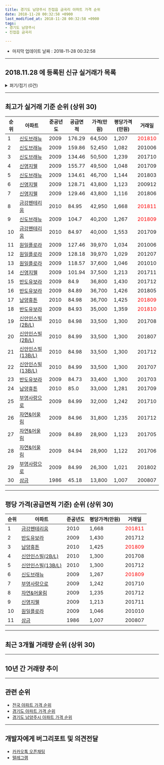 ```yaml
---
title: 경기도 남양주시 진접읍 금곡리 아파트 가격 순위
date: 2018-11-28 00:32:58 +0900
last_modified_at: 2018-11-28 00:32:58 +0900
tags:
- 경기도 남양주시
- 진접읍 금곡리

---
```


* 마지막 업데이트 날짜 : 2018-11-28 00:32:58

---

## 2018.11.28 에 등록된 신규 실거래가 목록

<details>
<summary>펴기/접기 (0건)</summary>
<div markdown="1">

|아파트|준공년도|공급면적|가격(만원)|평당가격(만원)|거래일|
|---|---|---|---|---|---|
|없음||||||


</div>
</details>

---

## 최고가 실거래 기준 순위 (상위 30)


|순위|아파트|준공년도|공급면적|가격(만원)|평당가격(만원)|거래일|
|---|---|---|---|---|---|---|
|1|[신도브래뉴](https://search.naver.com/search.naver?query=%EA%B2%BD%EA%B8%B0%EB%8F%84+%EB%82%A8%EC%96%91%EC%A3%BC%EC%8B%9C+%EC%A7%84%EC%A0%91%EC%9D%8D+%EA%B8%88%EA%B3%A1%EB%A6%AC+%EC%8B%A0%EB%8F%84%EB%B8%8C%EB%9E%98%EB%89%B4)|2009|176.29|64,500|1,207|<span style="color:red">201810</span>|
|2|[신도브래뉴](https://search.naver.com/search.naver?query=%EA%B2%BD%EA%B8%B0%EB%8F%84+%EB%82%A8%EC%96%91%EC%A3%BC%EC%8B%9C+%EC%A7%84%EC%A0%91%EC%9D%8D+%EA%B8%88%EA%B3%A1%EB%A6%AC+%EC%8B%A0%EB%8F%84%EB%B8%8C%EB%9E%98%EB%89%B4)|2009|159.86|52,450|1,082|201006|
|3|[신도브래뉴](https://search.naver.com/search.naver?query=%EA%B2%BD%EA%B8%B0%EB%8F%84+%EB%82%A8%EC%96%91%EC%A3%BC%EC%8B%9C+%EC%A7%84%EC%A0%91%EC%9D%8D+%EA%B8%88%EA%B3%A1%EB%A6%AC+%EC%8B%A0%EB%8F%84%EB%B8%8C%EB%9E%98%EB%89%B4)|2009|134.46|50,500|1,239|201710|
|4|[신영지웰](https://search.naver.com/search.naver?query=%EA%B2%BD%EA%B8%B0%EB%8F%84+%EB%82%A8%EC%96%91%EC%A3%BC%EC%8B%9C+%EC%A7%84%EC%A0%91%EC%9D%8D+%EA%B8%88%EA%B3%A1%EB%A6%AC+%EC%8B%A0%EC%98%81%EC%A7%80%EC%9B%B0)|2009|155.77|49,500|1,048|201709|
|5|[신도브래뉴](https://search.naver.com/search.naver?query=%EA%B2%BD%EA%B8%B0%EB%8F%84+%EB%82%A8%EC%96%91%EC%A3%BC%EC%8B%9C+%EC%A7%84%EC%A0%91%EC%9D%8D+%EA%B8%88%EA%B3%A1%EB%A6%AC+%EC%8B%A0%EB%8F%84%EB%B8%8C%EB%9E%98%EB%89%B4)|2009|134.61|46,700|1,144|201803|
|6|[신영지웰](https://search.naver.com/search.naver?query=%EA%B2%BD%EA%B8%B0%EB%8F%84+%EB%82%A8%EC%96%91%EC%A3%BC%EC%8B%9C+%EC%A7%84%EC%A0%91%EC%9D%8D+%EA%B8%88%EA%B3%A1%EB%A6%AC+%EC%8B%A0%EC%98%81%EC%A7%80%EC%9B%B0)|2009|128.71|43,800|1,123|200912|
|7|[신영지웰](https://search.naver.com/search.naver?query=%EA%B2%BD%EA%B8%B0%EB%8F%84+%EB%82%A8%EC%96%91%EC%A3%BC%EC%8B%9C+%EC%A7%84%EC%A0%91%EC%9D%8D+%EA%B8%88%EA%B3%A1%EB%A6%AC+%EC%8B%A0%EC%98%81%EC%A7%80%EC%9B%B0)|2009|129.46|43,800|1,116|201806|
|8|[금강펜테리움](https://search.naver.com/search.naver?query=%EA%B2%BD%EA%B8%B0%EB%8F%84+%EB%82%A8%EC%96%91%EC%A3%BC%EC%8B%9C+%EC%A7%84%EC%A0%91%EC%9D%8D+%EA%B8%88%EA%B3%A1%EB%A6%AC+%EA%B8%88%EA%B0%95%ED%8E%9C%ED%85%8C%EB%A6%AC%EC%9B%80)|2010|84.95|42,950|1,668|<span style="color:red">201811</span>|
|9|[신도브래뉴](https://search.naver.com/search.naver?query=%EA%B2%BD%EA%B8%B0%EB%8F%84+%EB%82%A8%EC%96%91%EC%A3%BC%EC%8B%9C+%EC%A7%84%EC%A0%91%EC%9D%8D+%EA%B8%88%EA%B3%A1%EB%A6%AC+%EC%8B%A0%EB%8F%84%EB%B8%8C%EB%9E%98%EB%89%B4)|2009|104.7|40,200|1,267|<span style="color:red">201809</span>|
|10|[금강펜테리움](https://search.naver.com/search.naver?query=%EA%B2%BD%EA%B8%B0%EB%8F%84+%EB%82%A8%EC%96%91%EC%A3%BC%EC%8B%9C+%EC%A7%84%EC%A0%91%EC%9D%8D+%EA%B8%88%EA%B3%A1%EB%A6%AC+%EA%B8%88%EA%B0%95%ED%8E%9C%ED%85%8C%EB%A6%AC%EC%9B%80)|2010|84.97|40,000|1,553|201709|
|11|[원일플로라](https://search.naver.com/search.naver?query=%EA%B2%BD%EA%B8%B0%EB%8F%84+%EB%82%A8%EC%96%91%EC%A3%BC%EC%8B%9C+%EC%A7%84%EC%A0%91%EC%9D%8D+%EA%B8%88%EA%B3%A1%EB%A6%AC+%EC%9B%90%EC%9D%BC%ED%94%8C%EB%A1%9C%EB%9D%BC)|2009|127.46|39,970|1,034|201006|
|12|[원일플로라](https://search.naver.com/search.naver?query=%EA%B2%BD%EA%B8%B0%EB%8F%84+%EB%82%A8%EC%96%91%EC%A3%BC%EC%8B%9C+%EC%A7%84%EC%A0%91%EC%9D%8D+%EA%B8%88%EA%B3%A1%EB%A6%AC+%EC%9B%90%EC%9D%BC%ED%94%8C%EB%A1%9C%EB%9D%BC)|2009|128.18|39,970|1,029|201207|
|13|[원일플로라](https://search.naver.com/search.naver?query=%EA%B2%BD%EA%B8%B0%EB%8F%84+%EB%82%A8%EC%96%91%EC%A3%BC%EC%8B%9C+%EC%A7%84%EC%A0%91%EC%9D%8D+%EA%B8%88%EA%B3%A1%EB%A6%AC+%EC%9B%90%EC%9D%BC%ED%94%8C%EB%A1%9C%EB%9D%BC)|2009|118.57|37,600|1,046|201010|
|14|[신영지웰](https://search.naver.com/search.naver?query=%EA%B2%BD%EA%B8%B0%EB%8F%84+%EB%82%A8%EC%96%91%EC%A3%BC%EC%8B%9C+%EC%A7%84%EC%A0%91%EC%9D%8D+%EA%B8%88%EA%B3%A1%EB%A6%AC+%EC%8B%A0%EC%98%81%EC%A7%80%EC%9B%B0)|2009|101.94|37,500|1,213|201711|
|15|[반도유보라](https://search.naver.com/search.naver?query=%EA%B2%BD%EA%B8%B0%EB%8F%84+%EB%82%A8%EC%96%91%EC%A3%BC%EC%8B%9C+%EC%A7%84%EC%A0%91%EC%9D%8D+%EA%B8%88%EA%B3%A1%EB%A6%AC+%EB%B0%98%EB%8F%84%EC%9C%A0%EB%B3%B4%EB%9D%BC)|2009|84.9|36,800|1,430|201712|
|16|[반도유보라](https://search.naver.com/search.naver?query=%EA%B2%BD%EA%B8%B0%EB%8F%84+%EB%82%A8%EC%96%91%EC%A3%BC%EC%8B%9C+%EC%A7%84%EC%A0%91%EC%9D%8D+%EA%B8%88%EA%B3%A1%EB%A6%AC+%EB%B0%98%EB%8F%84%EC%9C%A0%EB%B3%B4%EB%9D%BC)|2009|84.89|36,700|1,426|201805|
|17|[남양휴튼](https://search.naver.com/search.naver?query=%EA%B2%BD%EA%B8%B0%EB%8F%84+%EB%82%A8%EC%96%91%EC%A3%BC%EC%8B%9C+%EC%A7%84%EC%A0%91%EC%9D%8D+%EA%B8%88%EA%B3%A1%EB%A6%AC+%EB%82%A8%EC%96%91%ED%9C%B4%ED%8A%BC)|2010|84.98|36,700|1,425|<span style="color:red">201809</span>|
|18|[반도유보라](https://search.naver.com/search.naver?query=%EA%B2%BD%EA%B8%B0%EB%8F%84+%EB%82%A8%EC%96%91%EC%A3%BC%EC%8B%9C+%EC%A7%84%EC%A0%91%EC%9D%8D+%EA%B8%88%EA%B3%A1%EB%A6%AC+%EB%B0%98%EB%8F%84%EC%9C%A0%EB%B3%B4%EB%9D%BC)|2009|84.93|35,000|1,359|<span style="color:red">201810</span>|
|19|[신안인스빌(2B/L)](https://search.naver.com/search.naver?query=%EA%B2%BD%EA%B8%B0%EB%8F%84+%EB%82%A8%EC%96%91%EC%A3%BC%EC%8B%9C+%EC%A7%84%EC%A0%91%EC%9D%8D+%EA%B8%88%EA%B3%A1%EB%A6%AC+%EC%8B%A0%EC%95%88%EC%9D%B8%EC%8A%A4%EB%B9%8C%282B%2FL%29)|2010|84.98|33,500|1,300|201708|
|20|[신안인스빌(2B/L)](https://search.naver.com/search.naver?query=%EA%B2%BD%EA%B8%B0%EB%8F%84+%EB%82%A8%EC%96%91%EC%A3%BC%EC%8B%9C+%EC%A7%84%EC%A0%91%EC%9D%8D+%EA%B8%88%EA%B3%A1%EB%A6%AC+%EC%8B%A0%EC%95%88%EC%9D%B8%EC%8A%A4%EB%B9%8C%282B%2FL%29)|2010|84.99|33,500|1,300|201807|
|21|[신안인스빌(13B/L)](https://search.naver.com/search.naver?query=%EA%B2%BD%EA%B8%B0%EB%8F%84+%EB%82%A8%EC%96%91%EC%A3%BC%EC%8B%9C+%EC%A7%84%EC%A0%91%EC%9D%8D+%EA%B8%88%EA%B3%A1%EB%A6%AC+%EC%8B%A0%EC%95%88%EC%9D%B8%EC%8A%A4%EB%B9%8C%2813B%2FL%29)|2010|84.98|33,500|1,300|201712|
|22|[신안인스빌(13B/L)](https://search.naver.com/search.naver?query=%EA%B2%BD%EA%B8%B0%EB%8F%84+%EB%82%A8%EC%96%91%EC%A3%BC%EC%8B%9C+%EC%A7%84%EC%A0%91%EC%9D%8D+%EA%B8%88%EA%B3%A1%EB%A6%AC+%EC%8B%A0%EC%95%88%EC%9D%B8%EC%8A%A4%EB%B9%8C%2813B%2FL%29)|2010|84.99|33,500|1,300|201707|
|23|[반도유보라](https://search.naver.com/search.naver?query=%EA%B2%BD%EA%B8%B0%EB%8F%84+%EB%82%A8%EC%96%91%EC%A3%BC%EC%8B%9C+%EC%A7%84%EC%A0%91%EC%9D%8D+%EA%B8%88%EA%B3%A1%EB%A6%AC+%EB%B0%98%EB%8F%84%EC%9C%A0%EB%B3%B4%EB%9D%BC)|2009|84.73|33,400|1,300|201703|
|24|[남양휴튼](https://search.naver.com/search.naver?query=%EA%B2%BD%EA%B8%B0%EB%8F%84+%EB%82%A8%EC%96%91%EC%A3%BC%EC%8B%9C+%EC%A7%84%EC%A0%91%EC%9D%8D+%EA%B8%88%EA%B3%A1%EB%A6%AC+%EB%82%A8%EC%96%91%ED%9C%B4%ED%8A%BC)|2010|85.0|33,000|1,281|201709|
|25|[부영사랑으로](https://search.naver.com/search.naver?query=%EA%B2%BD%EA%B8%B0%EB%8F%84+%EB%82%A8%EC%96%91%EC%A3%BC%EC%8B%9C+%EC%A7%84%EC%A0%91%EC%9D%8D+%EA%B8%88%EA%B3%A1%EB%A6%AC+%EB%B6%80%EC%98%81%EC%82%AC%EB%9E%91%EC%9C%BC%EB%A1%9C)|2009|84.99|32,000|1,242|201710|
|26|[자연&어울림](https://search.naver.com/search.naver?query=%EA%B2%BD%EA%B8%B0%EB%8F%84+%EB%82%A8%EC%96%91%EC%A3%BC%EC%8B%9C+%EC%A7%84%EC%A0%91%EC%9D%8D+%EA%B8%88%EA%B3%A1%EB%A6%AC+%EC%9E%90%EC%97%B0%26%EC%96%B4%EC%9A%B8%EB%A6%BC)|2009|84.96|31,800|1,235|201712|
|27|[자연&어울림](https://search.naver.com/search.naver?query=%EA%B2%BD%EA%B8%B0%EB%8F%84+%EB%82%A8%EC%96%91%EC%A3%BC%EC%8B%9C+%EC%A7%84%EC%A0%91%EC%9D%8D+%EA%B8%88%EA%B3%A1%EB%A6%AC+%EC%9E%90%EC%97%B0%26%EC%96%B4%EC%9A%B8%EB%A6%BC)|2009|84.89|28,900|1,123|201705|
|28|[자연&어울림](https://search.naver.com/search.naver?query=%EA%B2%BD%EA%B8%B0%EB%8F%84+%EB%82%A8%EC%96%91%EC%A3%BC%EC%8B%9C+%EC%A7%84%EC%A0%91%EC%9D%8D+%EA%B8%88%EA%B3%A1%EB%A6%AC+%EC%9E%90%EC%97%B0%26%EC%96%B4%EC%9A%B8%EB%A6%BC)|2009|84.94|28,900|1,122|201706|
|29|[부영사랑으로](https://search.naver.com/search.naver?query=%EA%B2%BD%EA%B8%B0%EB%8F%84+%EB%82%A8%EC%96%91%EC%A3%BC%EC%8B%9C+%EC%A7%84%EC%A0%91%EC%9D%8D+%EA%B8%88%EA%B3%A1%EB%A6%AC+%EB%B6%80%EC%98%81%EC%82%AC%EB%9E%91%EC%9C%BC%EB%A1%9C)|2009|84.99|26,300|1,021|201802|
|30|[삼금](https://search.naver.com/search.naver?query=%EA%B2%BD%EA%B8%B0%EB%8F%84+%EB%82%A8%EC%96%91%EC%A3%BC%EC%8B%9C+%EC%A7%84%EC%A0%91%EC%9D%8D+%EA%B8%88%EA%B3%A1%EB%A6%AC+%EC%82%BC%EA%B8%88)|1986|45.18|13,800|1,007|200807|


---

## 평당 가격(공급면적 기준) 순위 (상위 30)


|순위|아파트|준공년도|평당가격(만원)|거래일|
|---|---|---|---|---|
|1|[금강펜테리움](https://search.naver.com/search.naver?query=%EA%B2%BD%EA%B8%B0%EB%8F%84+%EB%82%A8%EC%96%91%EC%A3%BC%EC%8B%9C+%EC%A7%84%EC%A0%91%EC%9D%8D+%EA%B8%88%EA%B3%A1%EB%A6%AC+%EA%B8%88%EA%B0%95%ED%8E%9C%ED%85%8C%EB%A6%AC%EC%9B%80)|2010|1,668|<span style="color:red">201811</span>|
|2|[반도유보라](https://search.naver.com/search.naver?query=%EA%B2%BD%EA%B8%B0%EB%8F%84+%EB%82%A8%EC%96%91%EC%A3%BC%EC%8B%9C+%EC%A7%84%EC%A0%91%EC%9D%8D+%EA%B8%88%EA%B3%A1%EB%A6%AC+%EB%B0%98%EB%8F%84%EC%9C%A0%EB%B3%B4%EB%9D%BC)|2009|1,430|201712|
|3|[남양휴튼](https://search.naver.com/search.naver?query=%EA%B2%BD%EA%B8%B0%EB%8F%84+%EB%82%A8%EC%96%91%EC%A3%BC%EC%8B%9C+%EC%A7%84%EC%A0%91%EC%9D%8D+%EA%B8%88%EA%B3%A1%EB%A6%AC+%EB%82%A8%EC%96%91%ED%9C%B4%ED%8A%BC)|2010|1,425|<span style="color:red">201809</span>|
|4|[신안인스빌(2B/L)](https://search.naver.com/search.naver?query=%EA%B2%BD%EA%B8%B0%EB%8F%84+%EB%82%A8%EC%96%91%EC%A3%BC%EC%8B%9C+%EC%A7%84%EC%A0%91%EC%9D%8D+%EA%B8%88%EA%B3%A1%EB%A6%AC+%EC%8B%A0%EC%95%88%EC%9D%B8%EC%8A%A4%EB%B9%8C%282B%2FL%29)|2010|1,300|201708|
|5|[신안인스빌(13B/L)](https://search.naver.com/search.naver?query=%EA%B2%BD%EA%B8%B0%EB%8F%84+%EB%82%A8%EC%96%91%EC%A3%BC%EC%8B%9C+%EC%A7%84%EC%A0%91%EC%9D%8D+%EA%B8%88%EA%B3%A1%EB%A6%AC+%EC%8B%A0%EC%95%88%EC%9D%B8%EC%8A%A4%EB%B9%8C%2813B%2FL%29)|2010|1,300|201712|
|6|[신도브래뉴](https://search.naver.com/search.naver?query=%EA%B2%BD%EA%B8%B0%EB%8F%84+%EB%82%A8%EC%96%91%EC%A3%BC%EC%8B%9C+%EC%A7%84%EC%A0%91%EC%9D%8D+%EA%B8%88%EA%B3%A1%EB%A6%AC+%EC%8B%A0%EB%8F%84%EB%B8%8C%EB%9E%98%EB%89%B4)|2009|1,267|<span style="color:red">201809</span>|
|7|[부영사랑으로](https://search.naver.com/search.naver?query=%EA%B2%BD%EA%B8%B0%EB%8F%84+%EB%82%A8%EC%96%91%EC%A3%BC%EC%8B%9C+%EC%A7%84%EC%A0%91%EC%9D%8D+%EA%B8%88%EA%B3%A1%EB%A6%AC+%EB%B6%80%EC%98%81%EC%82%AC%EB%9E%91%EC%9C%BC%EB%A1%9C)|2009|1,242|201710|
|8|[자연&어울림](https://search.naver.com/search.naver?query=%EA%B2%BD%EA%B8%B0%EB%8F%84+%EB%82%A8%EC%96%91%EC%A3%BC%EC%8B%9C+%EC%A7%84%EC%A0%91%EC%9D%8D+%EA%B8%88%EA%B3%A1%EB%A6%AC+%EC%9E%90%EC%97%B0%26%EC%96%B4%EC%9A%B8%EB%A6%BC)|2009|1,235|201712|
|9|[신영지웰](https://search.naver.com/search.naver?query=%EA%B2%BD%EA%B8%B0%EB%8F%84+%EB%82%A8%EC%96%91%EC%A3%BC%EC%8B%9C+%EC%A7%84%EC%A0%91%EC%9D%8D+%EA%B8%88%EA%B3%A1%EB%A6%AC+%EC%8B%A0%EC%98%81%EC%A7%80%EC%9B%B0)|2009|1,213|201711|
|10|[원일플로라](https://search.naver.com/search.naver?query=%EA%B2%BD%EA%B8%B0%EB%8F%84+%EB%82%A8%EC%96%91%EC%A3%BC%EC%8B%9C+%EC%A7%84%EC%A0%91%EC%9D%8D+%EA%B8%88%EA%B3%A1%EB%A6%AC+%EC%9B%90%EC%9D%BC%ED%94%8C%EB%A1%9C%EB%9D%BC)|2009|1,046|201010|
|11|[삼금](https://search.naver.com/search.naver?query=%EA%B2%BD%EA%B8%B0%EB%8F%84+%EB%82%A8%EC%96%91%EC%A3%BC%EC%8B%9C+%EC%A7%84%EC%A0%91%EC%9D%8D+%EA%B8%88%EA%B3%A1%EB%A6%AC+%EC%82%BC%EA%B8%88)|1986|1,007|200807|


---

## 최근 3개월 거래량 순위 (상위 30)


<div style="width:100%;">
    <canvas id="deal_count_ranking" height="250"></canvas>
</div>


<script>
new Chart(document.getElementById("deal_count_ranking"), {
    type: 'horizontalBar',
    data: {
        labels: ['신안인스빌(13B/L)', '금강펜테리움', '신안인스빌(2B/L)', '신영지웰', '반도유보라', '부영사랑으로', '자연&어울림', '삼금', '남양휴튼', '원일플로라', '신도브래뉴'],
        datasets: [{
            label: '실거래 수',
            data: [21, 18, 17, 12, 11, 10, 9, 6, 5, 4, 4],
            borderColor: "rgba(255, 0, 128, 1)",
            backgroundColor: "rgba(255, 0, 128, 0.5)",
            fill: false,
        }]
    },
    options: {
        responsive: true,
        title: {
            display: true,
            text: '최근 3개월 거래량 순위'
        },
        tooltips: {
            mode: 'index',
            intersect: false,
            callbacks: {
                title: function(tooltipItems, data) {
                    return "실거래 수:";
                },
                label: function(tooltipItem, data) {
                    return data.labels[tooltipItem.index] + ": " + tooltipItem.xLabel;
                }
            }
        },
        hover: {
            mode: 'nearest',
            intersect: true
        },
        scales: {
            xAxes: [{
                display: true,
                scaleLabel: {
                    display: true,
                    labelString: '실거래 수'
                },
                ticks: {
                    suggestedMin: 0,
                }
            }],
            yAxes: [{
                display: true,
                ticks: {
                    autoSkip: false,
                    callback: function(value, index, values) {
                        if (value.length > 15)
                            return value.substr(0, 13) + "...";
                        else
                            return value;
                    }
                },
                scaleLabel: {
                    display: false,
                }
            }]
        }
    }
});

</script>


---

## 10년 간 거래량 추이


<div style="width:100%;">
    <canvas id="deal_progress" height="250"></canvas>
</div>

<script>
new Chart(document.getElementById("deal_progress"), {
    type: 'line',
    data: {
        labels: ['200811','200812','200901','200902','200903','200904','200905','200906','200907','200908','200909','200910','200911','200912','201001','201002','201003','201004','201005','201006','201007','201008','201009','201010','201011','201012','201101','201102','201103','201104','201105','201106','201107','201108','201109','201110','201111','201112','201201','201202','201203','201204','201205','201206','201207','201208','201209','201210','201211','201212','201301','201302','201303','201304','201305','201306','201307','201308','201309','201310','201311','201312','201401','201402','201403','201404','201405','201406','201407','201408','201409','201410','201411','201412','201501','201502','201503','201504','201505','201506','201507','201508','201509','201510','201511','201512','201601','201602','201603','201604','201605','201606','201607','201608','201609','201610','201611','201612','201701','201702','201703','201704','201705','201706','201707','201708','201709','201710','201711','201712','201801','201802','201803','201804','201805','201806','201807','201808','201809','201810','201811'],
        datasets: [{
            label: '실거래 수',
            pointRadius: 1,
            data: [0, 0, 0, 0, 0, 1, 0, 1, 0, 1, 2, 2, 3, 14, 12, 10, 17, 60, 39, 37, 27, 23, 24, 43, 31, 71, 48, 34, 31, 24, 26, 18, 19, 34, 35, 45, 25, 21, 26, 50, 38, 34, 25, 21, 18, 15, 26, 48, 31, 42, 17, 28, 34, 46, 42, 27, 26, 40, 62, 56, 46, 42, 50, 56, 49, 28, 31, 51, 55, 72, 79, 71, 59, 65, 61, 69, 91, 60, 42, 46, 62, 58, 59, 56, 41, 44, 25, 19, 62, 63, 59, 79, 74, 72, 74, 74, 54, 28, 23, 30, 35, 32, 39, 57, 62, 41, 48, 38, 37, 39, 38, 43, 54, 23, 33, 31, 28, 37, 55, 42, 20],
            borderColor: "rgba(255, 201, 14, 1)",
            backgroundColor: "rgba(255, 201, 14, 0.5)",
            fill: true,
        }]
    },
    options: {
        responsive: true,
        title: {
            display: true,
            text: '10년간 거래량 추이'
        },
        tooltips: {
            mode: 'index',
            intersect: false,
        },
        hover: {
            mode: 'nearest',
            intersect: true
        },
        scales: {
            xAxes: [{
                display: true,
                scaleLabel: {
                    display: true,
                    labelString: '년/월'
                }
            }],
            yAxes: [{
                display: true,
                ticks: {
                    suggestedMin: 0,
                },
                scaleLabel: {
                    display: true,
                    labelString: '실거래 수'
                }
            }]
        }
    }
});

</script>


---

## 관련 순위

- [전국 아파트 가격 순위](https://inasie.github.io/apt-ranking/전국)
- [경기도 아파트 가격 순위](https://inasie.github.io/apt-ranking/경기도)
- [경기도 남양주시 아파트 가격 순위](https://inasie.github.io/apt-ranking/경기도-남양주시)


---

## 개발자에게 버그리포트 및 의견전달

- [카카오톡 오픈채팅](https://open.kakao.com/o/gLJUAP4)
- [텔레그램](https://t.me/inasie)

